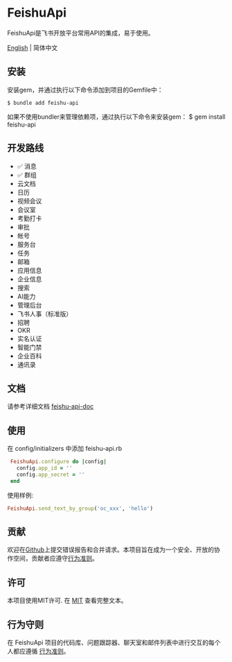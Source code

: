 # FeishuApi

FeishuApi是飞书开放平台常用API的集成，易于使用。


[English](./README.md) | 简体中文

## 安装

安装gem，并通过执行以下命令添加到项目的Gemfile中：

    $ bundle add feishu-api

如果不使用bundler来管理依赖项，通过执行以下命令来安装gem：
    $ gem install feishu-api

## 开发路线
- ✅ 消息
- ✅ 群组
- 云文档
- 日历
- 视频会议
- 会议室
- 考勤打卡
- 审批
- 帐号
- 服务台
- 任务
- 邮箱
- 应用信息
- 企业信息
- 搜索
- AI能力
- 管理后台
- 飞书人事（标准版）
- 招聘
- OKR
- 实名认证
- 智能门禁
- 企业百科
- 通讯录

## 文档
请参考详细文档 [feishu-api-doc](https://xiemala.com/s/DstEGj/feishu-api)
## 使用

在 config/initializers 中添加 feishu-api.rb

```ruby
 FeishuApi.configure do |config|
   config.app_id = ''
   config.app_secret = ''
 end
```

使用样例:

```ruby
FeishuApi.send_text_by_group('oc_xxx', 'hello')
```

## 贡献

欢迎在[Github](https://github.com/ruilisi/feishu-api)上提交错误报告和合并请求。本项目旨在成为一个安全、开放的协作空间，贡献者应遵守[行为准则](https://github.com/ruilisi/feishu-api/blob/master/CODE_OF_CONDUCT.md)。

## 许可

本项目使用MIT许可. 在 [MIT](http://opensource.org/licenses/MIT) 查看完整文本。

## 行为守则 

在 FeishuApi 项目的代码库、问题跟踪器、聊天室和邮件列表中进行交互的每个人都应遵循 [行为准则](https://github.com/ruilisi/feishu-api/blob/master/CODE_OF_CONDUCT.md)。

